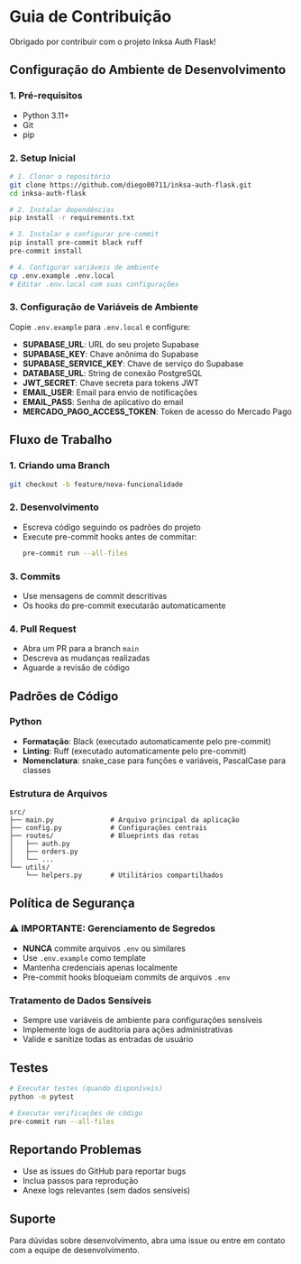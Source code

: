 # Guia de Contribuição

Obrigado por contribuir com o projeto Inksa Auth Flask!

## Configuração do Ambiente de Desenvolvimento

### 1. Pré-requisitos

- Python 3.11+
- Git
- pip

### 2. Setup Inicial

```bash
# 1. Clonar o repositório
git clone https://github.com/diego00711/inksa-auth-flask.git
cd inksa-auth-flask

# 2. Instalar dependências
pip install -r requirements.txt

# 3. Instalar e configurar pre-commit
pip install pre-commit black ruff
pre-commit install

# 4. Configurar variáveis de ambiente
cp .env.example .env.local
# Editar .env.local com suas configurações
```

### 3. Configuração de Variáveis de Ambiente

Copie `.env.example` para `.env.local` e configure:

- **SUPABASE_URL**: URL do seu projeto Supabase
- **SUPABASE_KEY**: Chave anônima do Supabase
- **SUPABASE_SERVICE_KEY**: Chave de serviço do Supabase
- **DATABASE_URL**: String de conexão PostgreSQL
- **JWT_SECRET**: Chave secreta para tokens JWT
- **EMAIL_USER**: Email para envio de notificações
- **EMAIL_PASS**: Senha de aplicativo do email
- **MERCADO_PAGO_ACCESS_TOKEN**: Token de acesso do Mercado Pago

## Fluxo de Trabalho

### 1. Criando uma Branch

```bash
git checkout -b feature/nova-funcionalidade
```

### 2. Desenvolvimento

- Escreva código seguindo os padrões do projeto
- Execute pre-commit hooks antes de commitar:
  ```bash
  pre-commit run --all-files
  ```

### 3. Commits

- Use mensagens de commit descritivas
- Os hooks do pre-commit executarão automaticamente

### 4. Pull Request

- Abra um PR para a branch `main`
- Descreva as mudanças realizadas
- Aguarde a revisão de código

## Padrões de Código

### Python

- **Formatação**: Black (executado automaticamente pelo pre-commit)
- **Linting**: Ruff (executado automaticamente pelo pre-commit)
- **Nomenclatura**: snake_case para funções e variáveis, PascalCase para classes

### Estrutura de Arquivos

```
src/
├── main.py              # Arquivo principal da aplicação
├── config.py            # Configurações centrais
├── routes/              # Blueprints das rotas
│   ├── auth.py
│   ├── orders.py
│   └── ...
└── utils/
    └── helpers.py       # Utilitários compartilhados
```

## Política de Segurança

### ⚠️ IMPORTANTE: Gerenciamento de Segredos

- **NUNCA** commite arquivos `.env` ou similares
- Use `.env.example` como template
- Mantenha credenciais apenas localmente
- Pre-commit hooks bloqueiam commits de arquivos `.env`

### Tratamento de Dados Sensíveis

- Sempre use variáveis de ambiente para configurações sensíveis
- Implemente logs de auditoria para ações administrativas
- Valide e sanitize todas as entradas de usuário

## Testes

```bash
# Executar testes (quando disponíveis)
python -m pytest

# Executar verificações de código
pre-commit run --all-files
```

## Reportando Problemas

- Use as issues do GitHub para reportar bugs
- Inclua passos para reprodução
- Anexe logs relevantes (sem dados sensíveis)

## Suporte

Para dúvidas sobre desenvolvimento, abra uma issue ou entre em contato com a equipe de desenvolvimento.